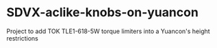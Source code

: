 # SDVX-aclike-knobs-on-yuancon
Project to add TOK TLE1-618-5W torque limiters into a Yuancon's height restrictions

